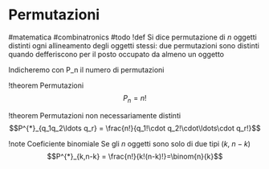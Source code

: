 # Permutazioni
#matematica #combinatronics
#todo
!def
Si dice permutazione di $n$ oggetti distinti ogni allineamento degli oggetti stessi: due permutazioni sono distinti quando defferiscono per il posto occupato da almeno un oggetto

Indicheremo con P_n il numero di permutazioni

!theorem Permutazioni
$$P_n = n!$$

!theorem Permutazioni non necessariamente distinti
$$P^{*}_{q_1q_2\ldots q_r} = \frac{n!}{q_1!\cdot q_2!\cdot\ldots\cdot q_r!}$$

!note Coeficiente binomiale
Se gli $n$ oggetti sono solo di due tipi ($k$, $n-k$)
$$P^{*}_{k,n-k} = \frac{n!}{k!(n-k)!}=\binom{n}{k}$$